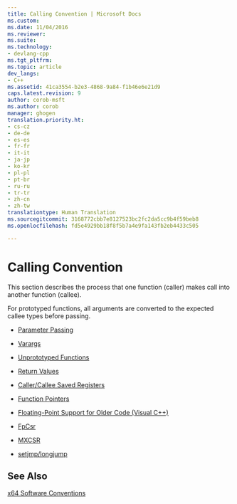 ```yaml
---
title: Calling Convention | Microsoft Docs
ms.custom: 
ms.date: 11/04/2016
ms.reviewer: 
ms.suite: 
ms.technology:
- devlang-cpp
ms.tgt_pltfrm: 
ms.topic: article
dev_langs:
- C++
ms.assetid: 41ca3554-b2e3-4868-9a84-f1b46e6e21d9
caps.latest.revision: 9
author: corob-msft
ms.author: corob
manager: ghogen
translation.priority.ht:
- cs-cz
- de-de
- es-es
- fr-fr
- it-it
- ja-jp
- ko-kr
- pl-pl
- pt-br
- ru-ru
- tr-tr
- zh-cn
- zh-tw
translationtype: Human Translation
ms.sourcegitcommit: 3168772cbb7e8127523bc2fc2da5cc9b4f59beb8
ms.openlocfilehash: fd5e4929bb18f8f5b7a4e9fa143fb2eb4433c505

---
```

# Calling Convention
This section describes the process that one function (caller) makes call into another function (callee).  
  
 For prototyped functions, all arguments are converted to the expected callee types before passing.  
  
-   [Parameter Passing](../build/parameter-passing.md)  
  
-   [Varargs](../build/varargs.md)  
  
-   [Unprototyped Functions](../build/unprototyped-functions.md)  
  
-   [Return Values](../build/return-values-cpp.md)  
  
-   [Caller/Callee Saved Registers](../build/caller-callee-saved-registers.md)  
  
-   [Function Pointers](../build/function-pointers.md)  
  
-   [Floating-Point Support for Older Code (Visual C++)](../build/floating-point-support-for-older-code-visual-cpp.md)  
  
-   [FpCsr](../build/fpcsr.md)  
  
-   [MXCSR](../build/mxcsr.md)  
  
-   [setjmp/longjump](../build/setjmp-longjump.md)  
  
## See Also  
 [x64 Software Conventions](../build/x64-software-conventions.md)


<!--HONumber=Jan17_HO2-->


